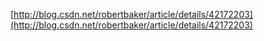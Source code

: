 [http://blog.csdn.net/robertbaker/article/details/42172203](http://blog.csdn.net/robertbaker/article/details/42172203)  
